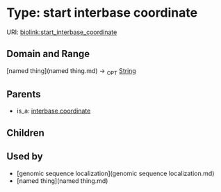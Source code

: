 
# Type: start interbase coordinate




URI: [biolink:start_interbase_coordinate](https://w3id.org/biolink/vocab/start_interbase_coordinate)


## Domain and Range

[named thing](named thing.md) ->  <sub>OPT</sub> [String](type/String.md)

## Parents

 *  is_a: [interbase coordinate](interbase_coordinate.md)

## Children


## Used by

 * [genomic sequence localization](genomic sequence localization.md)
 * [named thing](named thing.md)

